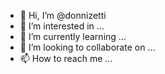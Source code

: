 - 👋 Hi, I’m @donnizetti
- 👀 I’m interested in ...
- 🌱 I’m currently learning ...
- 💞️ I’m looking to collaborate on ...
- 📫 How to reach me ...

<!---
donnizetti/donnizetti is a ✨ special ✨ repository because its `README.md` (this file) appears on your GitHub profile.
You can click the Preview link to take a look at your changes.
--->
